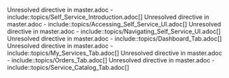 Unresolved directive in master.adoc -
include::topics/Self\_Service\_Introduction.adoc\[\] Unresolved
directive in master.adoc -
include::topics/Accessing\_Self\_Service\_UI.adoc\[\] Unresolved
directive in master.adoc -
include::topics/Navigating\_Self\_Service\_UI.adoc\[\] Unresolved
directive in master.adoc - include::topics/Dashboard\_Tab.adoc\[\]
Unresolved directive in master.adoc -
include::topics/My\_Services\_Tab.adoc\[\] Unresolved directive in
master.adoc - include::topics/Orders\_Tab.adoc\[\] Unresolved directive
in master.adoc - include::topics/Service\_Catalog\_Tab.adoc\[\]
